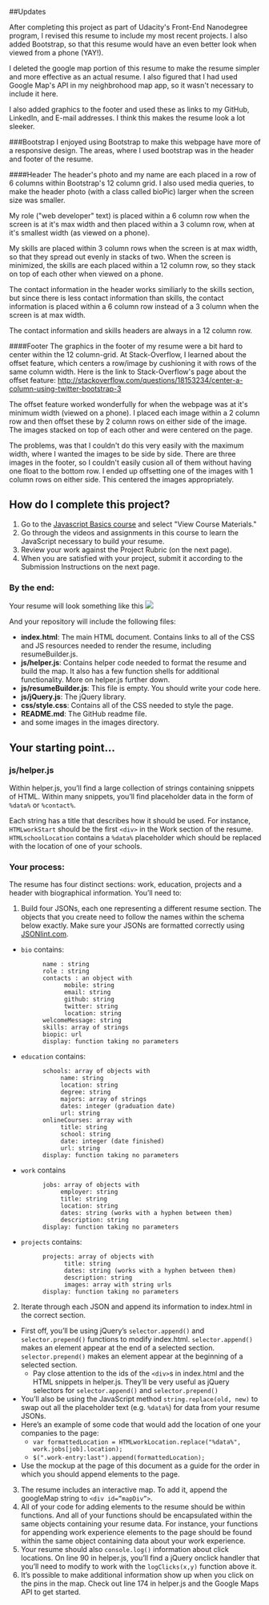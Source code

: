 ##Updates

After completing this project as part of Udacity's Front-End Nanodegree program, I revised this resume to include my most recent projects. I also added Bootstrap, so that this resume would have an even better look when viewed from a phone (YAY!). 

I deleted the google map portion of this resume to make the resume simpler and more effective as an actual resume. I also figured that I had used Google Map's API in my neighbrohood map app, so it wasn't necessary to include it here.  

I also added graphics to the footer and used these as links to my GitHub, LinkedIn, and E-mail addresses. I think this makes the resume look a lot sleeker. 

###Bootstrap
I enjoyed using Bootstrap to make this webpage have more of a responsive design. The areas, where I used bootstrap was in the header and footer of the resume. 

####Header
The header's photo and my name are each placed in a row of 6 columns within Bootstrap's 12 column grid. I also used media queries, to make the header photo (with a class called bioPic) larger when the screen size was smaller.

My role ("web developer" text) is placed within a 6 column row when the screen is at it's max width and then placed within a 3 column row, when at it's smallest width (as viewed on a phone). 

My skills are placed within 3 column rows when the screen is at max width, so that they spread out evenly in stacks of two. When the screen is minimized, the skills are each placed within a 12 column row, so they stack on top of each other when viewed on a phone. 

The contact information in the header works similiarly to the skills section, but since there is less contact information than skills, the contact information is placed within a 6 column row instead of a 3 column when the screen is at max width. 

The contact information and skills headers are always in a 12 column row. 

####Footer
The graphics in the footer of my resume were a bit hard to center within the 12 column-grid. At Stack-Overflow, I learned about the offset feature, which centers a row/image by cushioning it with rows of the same column width. Here is the link to Stack-Overflow's page about the offset feature: http://stackoverflow.com/questions/18153234/center-a-column-using-twitter-bootstrap-3

The offset feature worked wonderfully for when the webpage was at it's minimum width (viewed on a phone). I placed each image within a 2 column row and then offset these by 2 column rows on either side of the image. The images stacked on top of each other and were centered on the page. 

The problems, was that I couldn't do this very easily with the maximum width, where I wanted the images to be side by side. There are three images in the footer, so I couldn't easily cusion all of them without having one float to the bottom row. I ended up offsetting one of the images with 1 column rows on either side. This centered the images appropriately. 




## How do I complete this project?

1. Go to the [Javascript Basics course](https://www.udacity.com/course/ud804) and select "View Course Materials."
2. Go through the videos and assignments in this course to learn the JavaScript necessary to build your resume.
3. Review your work against the Project Rubric (on the next page).
4. When you are satisfied with your project, submit it according to the Submission Instructions on the next page.

### By the end:
Your resume will look something like this
![](http://i.imgur.com/pWU1Xbl.png)

And your repository will include the following files:

* **index.html**: The main HTML document. Contains links to all of the CSS and JS resources needed to render the resume, including resumeBuilder.js.
* **js/helper.js**: Contains helper code needed to format the resume and build the map. It also has a few function shells for additional functionality. More on helper.js further down.
* **js/resumeBuilder.js**: This file is empty. You should write your code here.
* **js/jQuery.js**: The jQuery library.
* **css/style.css**: Contains all of the CSS needed to style the page.
* **README.md**: 
The GitHub readme file.
* and some images in the images directory.

## Your starting point...
### js/helper.js
Within helper.js, you’ll find a large collection of strings containing snippets of HTML. Within many snippets, you’ll find placeholder data in the form of `%data%` or `%contact%`.

Each string has a title that describes how it should be used. For instance, `HTMLworkStart` should be the first `<div>` in the Work section of the resume. `HTMLschoolLocation` contains a `%data%` placeholder which should be replaced with the location of one of your schools.

### Your process:
The resume has four distinct sections: work, education, projects and a header with biographical information. You’ll need to:

1. Build four JSONs, each one representing a different resume section. The objects that you create need to follow the names within the schema below exactly. Make sure your JSONs are formatted correctly using <a href="http://jsonlint.com/" target="_blank">JSONlint.com</a>.

* `bio` contains:
        
            name : string
            role : string
            contacts : an object with
                  mobile: string
                  email: string 
                  github: string
                  twitter: string 
                  location: string
            welcomeMessage: string 
            skills: array of strings
            biopic: url
            display: function taking no parameters

* `education` contains:
      
            schools: array of objects with
                 name: string
                 location: string
                 degree: string
                 majors: array of strings
                 dates: integer (graduation date)
                 url: string
            onlineCourses: array with
                 title: string
                 school: string
                 date: integer (date finished)
                 url: string
            display: function taking no parameters

* `work` contains
          
            jobs: array of objects with
                 employer: string 
                 title: string 
                 location: string 
                 dates: string (works with a hyphen between them)
                 description: string 
            display: function taking no parameters

* `projects` contains:

            projects: array of objects with
                  title: string 
                  dates: string (works with a hyphen between them)
                  description: string
                  images: array with string urls
            display: function taking no parameters

2. Iterate through each JSON and append its information to index.html in the correct section.
 * First off, you’ll be using jQuery’s `selector.append()` and `selector.prepend()` functions to modify index.html. `selector.append()` makes an element appear at the end of a selected section. `selector.prepend()` makes an element appear at the beginning of a selected section.
   * Pay close attention to the ids of the `<div>`s in index.html and the HTML snippets in helper.js. They’ll be very useful as jQuery selectors for `selector.append()` and `selector.prepend()`
* You’ll also be using the JavaScript method `string.replace(old, new)` to swap out all the placeholder text (e.g. `%data%`) for data from your resume JSONs.
* Here’s an example of some code that would add the location of one your companies to the page:
   * `var formattedLocation = HTMLworkLocation.replace("%data%", work.jobs[job].location);`
   * `$(".work-entry:last").append(formattedLocation);`
 * Use the mockup at the page of this document as a guide for the order in which you should append elements to the page.
3. The resume includes an interactive map. To add it, append the googleMap string to `<div id=”mapDiv”>`.
4. All of your code for adding elements to the resume should be within functions. And all of your functions should be encapsulated within the same objects containing your resume data. For instance, your functions for appending work experience elements to the page should be found within the same object containing data about your work experience.
5. Your resume should also `console.log()` information about click locations. On line 90 in helper.js, you’ll find a jQuery onclick handler that you’ll need to modify to work with the `logClicks(x,y)` function above it.
6. It’s possible to make additional information show up when you click on the pins in the map. Check out line 174 in helper.js and the Google Maps API to get started.
